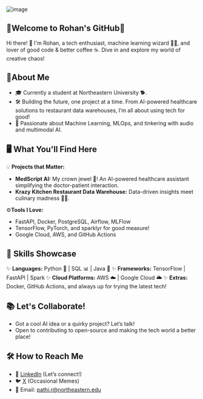 ![image](https://github.com/user-attachments/assets/ba4952fc-a5a1-43e3-9e64-df9cac012d1e)


## 🌟Welcome to Rohan's GitHub🌟
Hi there! 👋 I'm Rohan, a tech enthusiast, machine learning wizard 🧙‍♂️, and lover of good code & better coffee ☕. Dive in and explore my world of creative chaos!

## 🚀About Me
- 🎓 Currently a student at Northeastern University 🐕.
- 🛠️ Building the future, one project at a time. From AI-powered healthcare solutions to restaurant data warehouses, I’m all about using tech for good!
- 🌈 Passionate about Machine Learning, MLOps, and tinkering with audio and multimodal AI.

## 🖥️ What You'll Find Here
💡 **Projects that Matter:** 
- **MedScript AI:** My crown jewel 👑! An AI-powered healthcare assistant simplifying the doctor-patient interaction.
- **Krazy Kitchen Restaurant Data Warehouse:** Data-driven insights meet culinary madness 🍕🍔.

⚙️**Tools I Love:**
- FastAPI, Docker, PostgreSQL, Airflow, MLFlow
- TensorFlow, PyTorch, and sparklyr for good measure!
- Google Cloud, AWS, and GitHub Actions

## 🌟 Skills Showcase
✨ **Languages:** Python 🐍 | SQL 📊 | Java 📘
✨ **Frameworks:** TensorFlow | FastAPI | Spark
✨ **Cloud Platforms:** AWS ☁️ | Google Cloud 🌥️
✨ **Extras:** Docker, GitHub Actions, and always up for trying the latest tech!

## 📚 Let's Collaborate!
- Got a cool AI idea or a quirky project? Let’s talk!
- Open to contributing to open-source and making the tech world a better place!

## 🛠️ How to Reach Me
- 💼 [LinkedIn](https://www.linkedin.com/in/rohanreddypathi/) (Let’s connect!)
- 🐦 [X](https://x.com/RohanReddyP420) (Occasional Memes)
- 📧 Email: [pathi.r@northeastern.edu](pathi.r@northeastern.edu)
<!--
**tantalum-73/tantalum-73** is a ✨ _special_ ✨ repository because its `README.md` (this file) appears on your GitHub profile.

Here are some ideas to get you started:

- 🔭 I’m currently working on ...
- 🌱 I’m currently learning ...
- 👯 I’m looking to collaborate on ...
- 🤔 I’m looking for help with ...
- 💬 Ask me about ...
- 📫 How to reach me: ...
- 😄 Pronouns: ...
- ⚡ Fun fact: ...
-->
